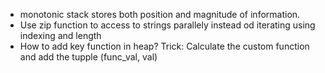 - monotonic stack stores both position and magnitude of information.
- Use zip function to access to strings parallely instead od iterating using indexing and length
- How to add key function in heap?
  Trick: Calculate the custom function and add the tupple (func_val, val)